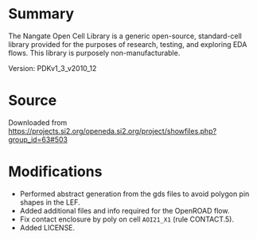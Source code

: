 # Summary

The Nangate Open Cell Library is a generic open-source, standard-cell
library provided for the purposes of research, testing, and exploring EDA
flows. This library is purposely non-manufacturable.

Version: PDKv1_3_v2010_12

# Source

Downloaded from https://projects.si2.org/openeda.si2.org/project/showfiles.php?group_id=63#503

# Modifications

- Performed abstract generation from the gds files to avoid polygon pin shapes in the LEF.
- Added additional files and info required for the OpenROAD flow.
- Fix contact enclosure by poly on cell `AOI21_X1` (rule CONTACT.5).
- Added LICENSE.
